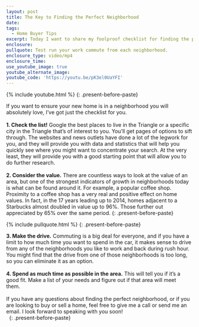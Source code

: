 ```yaml
---
layout: post
title: The Key to Finding the Perfect Neighborhood
date:
tags:
  - Home Buyer Tips
excerpt: Today I want to share my foolproof checklist for finding the perfect neighborhood to purchase your new home in.
enclosure:
pullquote: Test run your work commute from each neighborhood.
enclosure_type: video/mp4
enclosure_time:
use_youtube_image: true
youtube_alternate_image:
youtube_code: 'https://youtu.be/pK3el0UaYFI'
---
```



{% include youtube.html %}
{: .present-before-paste}

If you want to ensure your new home is in a neighborhood you will absolutely love, I’ve got just the checklist for you.&nbsp;
<br>&nbsp;
<br>**1. Check the list!** Google the best places to live in the Triangle or a specific city in the Triangle that’s of interest to you. You’ll get pages of options to sift through. The websites and news outlets have done a lot of the legwork for you, and they will provide you with data and statistics that will help you quickly see where you might want to concentrate your search. At the very least, they will provide you with a good starting point that will allow you to do further research.&nbsp;
<br>&nbsp;
<br>**2. Consider the value.** There are countless ways to look at the value of an area, but one of the strongest indicators of growth in neighborhoods today is what can be found around it. For example, a popular coffee shop. Proximity to a coffee shop has a very real and positive effect on home values. In fact, in the 17 years leading up to 2014, homes adjacent to a Starbucks almost doubled in value up to 96%. Those further out appreciated by 65% over the same period.
{: .present-before-paste}

{% include pullquote.html %}
{: .present-before-paste}

**3. Make the drive.** Commuting is a big deal for everyone, and if you have a limit to how much time you want to spend in the car, it makes sense to drive from any of the neighborhoods you like to work and back during rush hour. You might find that the drive from one of those neighborhoods is too long, so you can eliminate it as an option.&nbsp;
<br>&nbsp;
<br>**4. Spend as much time as possible in the area.** This will tell you if it’s a good fit. Make a list of your needs and figure out if that area will meet them.&nbsp;
<br>&nbsp;
<br>If you have any questions about finding the perfect neighborhood, or if you are looking to buy or sell a home, feel free to give me a call or send me an email. I look forward to speaking with you soon!
<br>&nbsp;
{: .present-before-paste}
